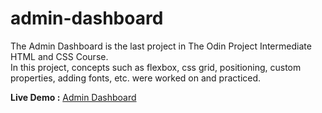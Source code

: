 # admin-dashboard

The Admin Dashboard is the last project in The Odin Project
Intermediate HTML and CSS Course.  
In this project, concepts such as flexbox, css grid, positioning, custom properties, adding fonts, etc. were worked on and practiced.

**Live Demo :**
<a href="https://yhycoder.github.io/admin-dashboard/">Admin Dashboard</a>
